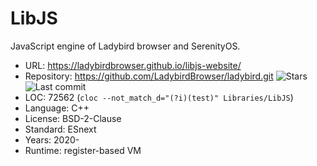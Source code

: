 # LibJS

JavaScript engine of Ladybird browser and SerenityOS.

* URL:        https://ladybirdbrowser.github.io/libjs-website/
* Repository: https://github.com/LadybirdBrowser/ladybird.git <img src="https://img.shields.io/github/stars/LadybirdBrowser/ladybird?label=&style=flat-square" alt="Stars"><img src="https://img.shields.io/github/last-commit/LadybirdBrowser/ladybird?label=&style=flat-square" alt="Last commit">
* LOC:        72562 (`cloc --not_match_d="(?i)(test)" Libraries/LibJS`)
* Language:   C++
* License:    BSD-2-Clause
* Standard:   ESnext
* Years:      2020-
* Runtime:    register-based VM
